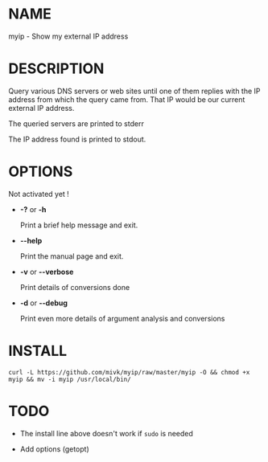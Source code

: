 # NAME

myip - Show my external IP address

# DESCRIPTION

Query various DNS servers or web sites until one of them replies with
the IP address from which the query came from. That IP would be our
current external IP address.

The queried servers are printed to stderr

The IP address found is printed to stdout.

# OPTIONS

Not activated yet !

- **-?** or **-h**

    Print a brief help message and exit.

- **--help**

    Print the manual page and exit.

- **-v** or **--verbose**

    Print details of conversions done

- **-d** or **--debug**

    Print even more details of argument analysis and conversions

# INSTALL

    curl -L https://github.com/mivk/myip/raw/master/myip -O && chmod +x myip && mv -i myip /usr/local/bin/

# TODO

- The install line above doesn't work if `sudo` is needed

- Add options (getopt)
